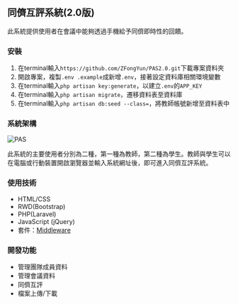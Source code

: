 ## 同儕互評系統(2.0版)
此系統提供使用者在會議中能夠透過手機給予同儕即時性的回饋。

### 安裝
1. 在terminal輸入`https://github.com/ZFongYun/PAS2.0.git`下載專案資料夾
2. 開啟專案，複製`.env .example`成新增`.env`，接著設定資料庫相關環境變數
3. 在terminal輸入`php artisan key:generate`，以建立`.env`的`APP_KEY`
4. 在terminal輸入`php artisan migrate`，遷移資料表至資料庫
5. 在terminal輸入`php artisan db:seed --class=`，將教師帳號新增至資料表中

### 系統架構
![PAS](https://user-images.githubusercontent.com/53658361/176619329-7573a65a-1107-4ede-8b28-25bc38f36db3.png)

此系統的主要使用者分別為二種，第一種為教師，第二種為學生。教師與學生可以在電腦或行動裝置開啟瀏覽器並輸入系統網址後，即可進入同儕互評系統。

### 使用技術
* HTML/CSS
* RWD(Bootstrap)
* PHP(Laravel)
* JavaScript (jQuery)
* 套件：[Middleware](https://github.com/SpartnerNL/Laravel-Excel)

### 開發功能
* 管理團隊成員資料
* 管理會議資料
* 同儕互評
* 檔案上傳/下載
